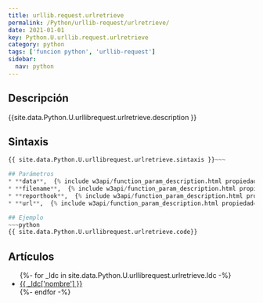 ```yaml
---
title: urllib.request.urlretrieve
permalink: /Python/urllib-request/urlretrieve/
date: 2021-01-01
key: Python.U.urllib.request.urlretrieve
category: python
tags: ['funcion python', 'urllib-request']
sidebar: 
  nav: python
---
```


## Descripción
{{site.data.Python.U.urllibrequest.urlretrieve.description }}

## Sintaxis
~~~python
{{ site.data.Python.U.urllibrequest.urlretrieve.sintaxis }}~~~

## Parámetros
* **data**,  {% include w3api/function_param_description.html propiedad=site.data.Python.U.urllib.request.urlretrieve valor="data" %}
* **filename**,  {% include w3api/function_param_description.html propiedad=site.data.Python.U.urllib.request.urlretrieve valor="filename" %}
* **reporthook**,  {% include w3api/function_param_description.html propiedad=site.data.Python.U.urllib.request.urlretrieve valor="reporthook" %}
* **url**,  {% include w3api/function_param_description.html propiedad=site.data.Python.U.urllib.request.urlretrieve valor="url" %}

## Ejemplo
~~~python
{{ site.data.Python.U.urllibrequest.urlretrieve.code}}
~~~

## Artículos
<ul>
{%- for _ldc in site.data.Python.U.urllibrequest.urlretrieve.ldc -%}
   <li>
       <a href="{{_ldc['url'] }}">{{ _ldc['nombre'] }}</a>
   </li>
{%- endfor -%}
</ul>
